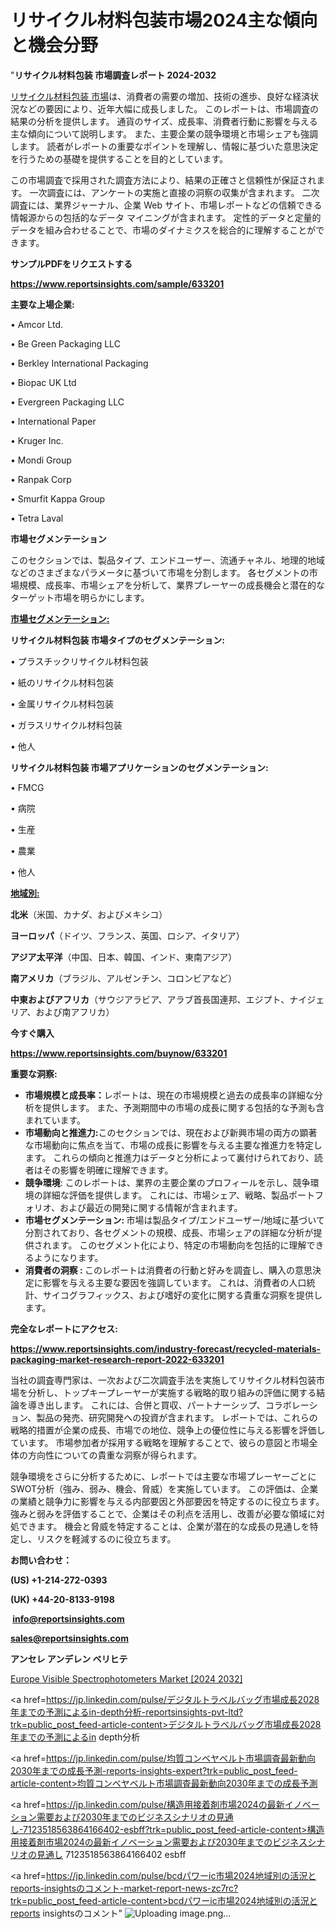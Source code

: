  # リサイクル材料包装市場2024主な傾向と機会分野

 "<strong>リサイクル材料包装 市場調査レポート 2024-2032</strong>

<a href=https://www.reportsinsights.com/sample/633201>リサイクル材料包装 市場</a>は、消費者の需要の増加、技術の進歩、良好な経済状況などの要因により、近年大幅に成長しました。 このレポートは、市場調査の結果の分析を提供します。 通貨のサイズ、成長率、消費者行動に影響を与える主な傾向について説明します。 また、主要企業の競争環境と市場シェアも強調します。 読者がレポートの重要なポイントを理解し、情報に基づいた意思決定を行うための基礎を提供することを目的としています。

この市場調査で採用された調査方法により、結果の正確さと信頼性が保証されます。 一次調査には、アンケートの実施と直接の洞察の収集が含まれます。 二次調査には、業界ジャーナル、企業 Web サイト、市場レポートなどの信頼できる情報源からの包括的なデータ マイニングが含まれます。 定性的データと定量的データを組み合わせることで、市場のダイナミクスを総合的に理解することができます。

<strong><b>サンプルPDFをリクエストする</b></strong>

<a href=https://www.reportsinsights.com/sample/633201><strong><u>https://www.reportsinsights.com/sample/633201</u></strong></a>

<strong>主要な上場企業:</strong>

• Amcor Ltd.

• Be Green Packaging LLC

• Berkley International Packaging

• Biopac UK Ltd

• Evergreen Packaging LLC

• International Paper

• Kruger Inc.

• Mondi Group

• Ranpak Corp

• Smurfit Kappa Group

• Tetra Laval

<strong>市場セグメンテーション</strong>

このセクションでは、製品タイプ、エンドユーザー、流通チャネル、地理的地域などのさまざまなパラメータに基づいて市場を分割します。 各セグメントの市場規模、成長率、市場シェアを分析して、業界プレーヤーの成長機会と潜在的なターゲット市場を明らかにします。

<strong><u>市場セグメンテーション</u></strong><strong><u>:</u></strong>

<strong>リサイクル材料包装 市場タイプのセグメンテーション:</strong>

• プラスチックリサイクル材料包装

• 紙のリサイクル材料包装

• 金属リサイクル材料包装

• ガラスリサイクル材料包装

• 他人

<strong>リサイクル材料包装 市場アプリケーションのセグメンテーション:</strong>

• FMCG

• 病院

• 生産

• 農業

• 他人

<strong><u>地域別</u></strong><strong><u>:</u></strong>

<strong>北米</strong>（米国、カナダ、およびメキシコ）

<strong>ヨーロッパ</strong>（ドイツ、フランス、英国、ロシア、イタリア）

<strong>アジア太平洋</strong>（中国、日本、韓国、インド、東南アジア）

<strong>南アメリカ</strong>（ブラジル、アルゼンチン、コロンビアなど）

<strong>中東およびアフリカ</strong>（サウジアラビア、アラブ首長国連邦、エジプト、ナイジェリア、および南アフリカ）

<strong>今すぐ購入</strong>

<a href=https://www.reportsinsights.com/buynow/633201><strong><u>https://www.reportsinsights.com/buynow/633201</u></strong></a>

<strong>重要な洞察:</strong>
<ul>
  <li><strong>市場規模と成長率：</strong>レポートは、現在の市場規模と過去の成長率の詳細な分析を提供します。 また、予測期間中の市場の成長に関する包括的な予測も含まれています。</li>
  <li><strong>市場動向と推進力:</strong>このセクションでは、現在および新興市場の両方の顕著な市場動向に焦点を当て、市場の成長に影響を与える主要な推進力を特定します。 これらの傾向と推進力はデータと分析によって裏付けられており、読者はその影響を明確に理解できます。</li>
  <li><strong>競争環境</strong>: このレポートは、業界の主要企業のプロフィールを示し、競争環境の詳細な評価を提供します。 これには、市場シェア、戦略、製品ポートフォリオ、および最近の開発に関する情報が含まれます。</li>
  <li><strong>市場セグメンテーション: </strong>市場は製品タイプ/エンドユーザー/地域に基づいて分割されており、各セグメントの規模、成長、市場シェアの詳細な分析が提供されます。 このセグメント化により、特定の市場動向を包括的に理解できるようになります。</li>
  <li><strong>消費者の洞察 : </strong>このレポートは消費者の行動と好みを調査し、購入の意思決定に影響を与える主要な要因を強調しています。 これは、消費者の人口統計、サイコグラフィックス、および嗜好の変化に関する貴重な洞察を提供します。</li>
</ul>
<strong>完全なレポートにアクセス:</strong>

<a href=https://www.reportsinsights.com/industry-forecast/recycled-materials-packaging-market-research-report-2022-633201><strong><u><b>https://www.reportsinsights.com/industry-forecast/recycled-materials-packaging-market-research-report-2022-633201</b></u></strong></a>

当社の調査専門家は、一次および二次調査手法を実施してリサイクル材料包装市場を分析し、トップキープレーヤーが実施する戦略的取り組みの評価に関する結論を導き出します。 これには、合併と買収、パートナーシップ、コラボレーション、製品の発売、研究開発への投資が含まれます。 レポートでは、これらの戦略的措置が企業の成長、市場での地位、競争上の優位性に与える影響を評価しています。 市場参加者が採用する戦略を理解することで、彼らの意図と市場全体の方向性についての貴重な洞察が得られます。

競争環境をさらに分析するために、レポートでは主要な市場プレーヤーごとにSWOT分析（強み、弱み、機会、脅威）を実施しています。 この評価は、企業の業績と競争力に影響を与える内部要因と外部要因を特定するのに役立ちます。 強みと弱みを評価することで、企業はその利点を活用し、改善が必要な領域に対処できます。 機会と脅威を特定することは、企業が潜在的な成長の見通しを特定し、リスクを軽減するのに役立ちます。

<strong>お問い合わせ：</strong>

<strong>(US) +1-214-272-0393</strong>

<strong>(UK) +44-20-8133-9198</strong>

<strong> </strong><a href=info@reportsinsights.com><strong><u>info@reportsinsights.com</u></strong></a>

<a href=sales@reportsinsights.com><strong><u>sales@reportsinsights.com</u></strong></a>

<strong>アンセレ アンデレン ベリヒテ</strong>

<a href=https://www.linkedin.com/pulse/europe-visible-spectrophotometers-market-latest-c9gaf/>Europe Visible Spectrophotometers Market [2024 2032]</a>

<a href=https://jp.linkedin.com/pulse/デジタルトラベルバッグ市場成長2028年までの予測によるin-depth分析-reportsinsights-pvt-ltd?trk=public_post_feed-article-content>デジタルトラベルバッグ市場成長2028年までの予測によるin depth分析</a>

<a href=https://jp.linkedin.com/pulse/均質コンベヤベルト市場調査最新動向2030年までの成長予測-reports-insights-expert?trk=public_post_feed-article-content>均質コンベヤベルト市場調査最新動向2030年までの成長予測</a>

<a href=https://jp.linkedin.com/pulse/構造用接着剤市場2024の最新イノベーション需要および2030年までのビジネスシナリオの見通し-7123518563864166402-esbff?trk=public_post_feed-article-content>構造用接着剤市場2024の最新イノベーション需要および2030年までのビジネスシナリオの見通し 7123518563864166402 esbff</a>

<a href=https://jp.linkedin.com/pulse/bcdパワーic市場2024地域別の活況とreports-insightsのコメント-market-report-news-zc7rc?trk=public_post_feed-article-content>bcdパワーic市場2024地域別の活況とreports insightsのコメント</a>"
![Uploading image.png…]()

